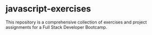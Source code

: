# javascript-exercises
This repository is a comprehensive collection of exercises and project assignments for a Full Stack Developer Bootcamp.
